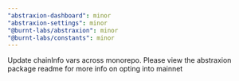 ```yaml
---
"abstraxion-dashboard": minor
"abstraxion-settings": minor
"@burnt-labs/abstraxion": minor
"@burnt-labs/constants": minor
---
```


Update chainInfo vars across monorepo. Please view the abstraxion package readme for more info on opting into mainnet
